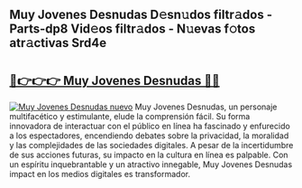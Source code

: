 ## Muy Jovenes Desnudas D𝚎sn𝚞dos filtr𝚊dos - Parts-dp8 Vid𝚎os filtr𝚊dos - N𝚞evas f𝚘tos atr𝚊ctivas Srd4e

# <h2><a href="http://mb4cyg.tromn.icu/?c=Muy+Jovenes+Desnudas">🔗👉👉👉 Muy Jovenes Desnudas 🔗🔗</a></h2>

[![Muy Jovenes Desnudas nuevo](https://i.imgur.com/pEAQMta.gif)](http://mb4cyg.tromn.icu/?c=Muy+Jovenes+Desnudas)
Muy Jovenes Desnudas, un personaje multifacético y estimulante, elude la comprensión fácil. Su forma innovadora de interactuar con el público en línea ha fascinado y enfurecido a los espectadores, encendiendo debates sobre la privacidad, la moralidad y las complejidades de las sociedades digitales. A pesar de la incertidumbre de sus acciones futuras, su impacto en la cultura en línea es palpable. Con un espíritu inquebrantable y un atractivo innegable, Muy Jovenes Desnudas impact en los medios digitales es transformador.
